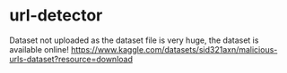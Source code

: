 # url-detector
Dataset not uploaded as the dataset file is very huge, the dataset is available online!
https://www.kaggle.com/datasets/sid321axn/malicious-urls-dataset?resource=download
